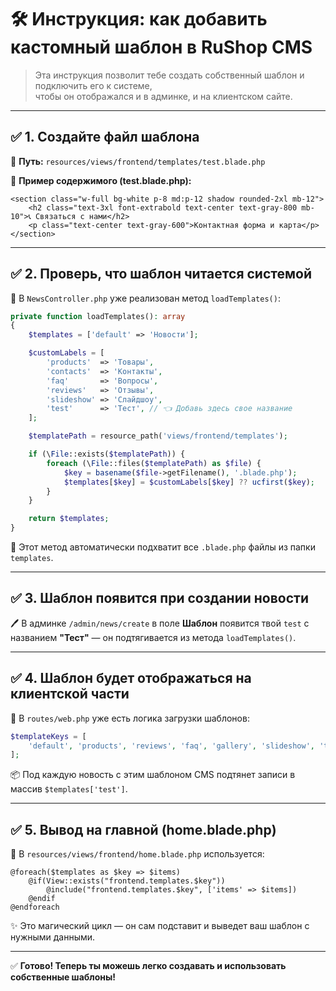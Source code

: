 # 🛠️ Инструкция: как добавить кастомный шаблон в RuShop CMS

> Эта инструкция позволит тебе создать собственный шаблон и подключить его к системе,  
> чтобы он отображался и в админке, и на клиентском сайте.

---

## ✅ 1. Создайте файл шаблона

📁 **Путь:** `resources/views/frontend/templates/test.blade.php`

📄 **Пример содержимого (test.blade.php):**
```blade
<section class="w-full bg-white p-8 md:p-12 shadow rounded-2xl mb-12">
    <h2 class="text-3xl font-extrabold text-center text-gray-800 mb-10">📞 Связаться с нами</h2>
    <p class="text-center text-gray-600">Контактная форма и карта</p>
</section>
```

---

## ✅ 2. Проверь, что шаблон читается системой

🔧 В `NewsController.php` уже реализован метод `loadTemplates()`:

```php
private function loadTemplates(): array
{
    $templates = ['default' => 'Новости'];

    $customLabels = [
        'products'  => 'Товары',
        'contacts'  => 'Контакты',
        'faq'       => 'Вопросы',
        'reviews'   => 'Отзывы',
        'slideshow' => 'Слайдшоу',
        'test'      => 'Тест', // 👈 Добавь здесь свое название
    ];

    $templatePath = resource_path('views/frontend/templates');

    if (\File::exists($templatePath)) {
        foreach (\File::files($templatePath) as $file) {
            $key = basename($file->getFilename(), '.blade.php');
            $templates[$key] = $customLabels[$key] ?? ucfirst($key);
        }
    }

    return $templates;
}
```

🧠 Этот метод автоматически подхватит все `.blade.php` файлы из папки `templates`.

---

## ✅ 3. Шаблон появится при создании новости

🖊️ В админке `/admin/news/create` в поле **Шаблон** появится твой `test` с названием **"Тест"** — он подтягивается из метода `loadTemplates()`.

---

## ✅ 4. Шаблон будет отображаться на клиентской части

📄 В `routes/web.php` уже есть логика загрузки шаблонов:

```php
$templateKeys = [
    'default', 'products', 'reviews', 'faq', 'gallery', 'slideshow', 'test'
];
```

📦 Под каждую новость с этим шаблоном CMS подтянет записи в массив `$templates['test']`.

---

## ✅ 5. Вывод на главной (home.blade.php)

📂 В `resources/views/frontend/home.blade.php` используется:
```blade
@foreach($templates as $key => $items)
    @if(View::exists("frontend.templates.$key"))
        @include("frontend.templates.$key", ['items' => $items])
    @endif
@endforeach
```

✨ Это магический цикл — он сам подставит и выведет ваш шаблон с нужными данными.

---

✅ **Готово! Теперь ты можешь легко создавать и использовать собственные шаблоны!**
